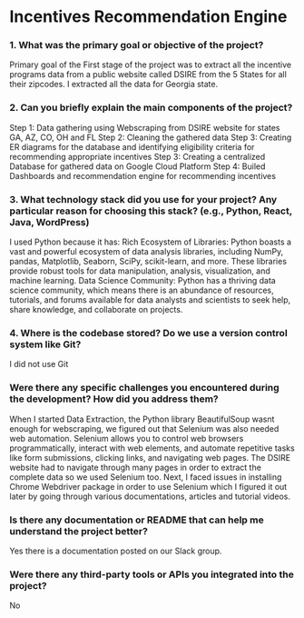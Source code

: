 # Incentives Recommendation Engine

### 1. What was the primary goal or objective of the project?
Primary goal of the First stage of the project was to extract all the incentive programs data from a public website called DSIRE from the 5 States for all their zipcodes. I extracted all the data for Georgia state.

### 2. Can you briefly explain the main components of the project?
Step 1: Data gathering using Webscraping from DSIRE website for states GA, AZ, CO, OH and FL
Step 2: Cleaning the gathered data
Step 3: Creating ER diagrams for the database and identifying eligibility criteria for recommending appropriate incentives
Step 3: Creating a centralized Database for gathered data on Google Cloud Platform
Step 4: Builed Dashboards and recommendation engine for recommending incentives

### 3. What technology stack did you use for your project? Any particular reason for choosing this stack? (e.g., Python, React, Java, WordPress)
I used Python because it has:
Rich Ecosystem of Libraries: Python boasts a vast and powerful ecosystem of data analysis libraries, including NumPy, pandas, Matplotlib, Seaborn, SciPy, scikit-learn, and more. These libraries provide robust tools for data manipulation, analysis, visualization, and machine learning.
Data Science Community: Python has a thriving data science community, which means there is an abundance of resources, tutorials, and forums available for data analysts and scientists to seek help, share knowledge, and collaborate on projects.

### 4. Where is the codebase stored? Do we use a version control system like Git?
I did not use Git

### Were there any specific challenges you encountered during the development? How did you address them?
When I started Data Extraction, the Python library BeautifulSoup wasnt enough for webscraping, we figured out that Selenium was also needed web automation. Selenium allows you to control web browsers programmatically, interact with web elements, and automate repetitive tasks like form submissions, clicking links, and navigating web pages. The DSIRE website had to navigate through many pages in order to extract the complete data so we used Selenium too. Next, I faced issues in installing Chrome Webdriver package in order to use Selenium which I figured it out later by going through various documentations, articles and tutorial videos.

### Is there any documentation or README that can help me understand the project better?
Yes there is a documentation posted on our Slack group.

### Were there any third-party tools or APIs you integrated into the project?
No


